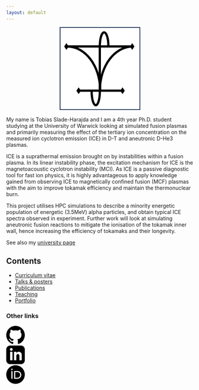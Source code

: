 ```yaml
---
layout: default
---
```


<p align="center">
  <img src='./assets/img/logo.png'>
</p>

My name is Tobias Slade-Harajda and I am a 4th year Ph.D. student studying at the University of Warwick looking at simulated fusion plasmas and primarily measuring the effect of the tertiary ion concentration on the measured ion cyclotron emission (ICE) in D-T and aneutronic D-He3 plasmas.

ICE is a suprathermal emission brought on by instabilities within a fusion plasma. In its linear instability phase, the excitation mechanism for ICE is the magnetoacoustic cyclotron instability (MCI). As ICE is a passive diagnostic tool for fast ion physics, it is highly advantageous to apply knowledge gained from observing ICE to magnetically confined fusion (MCF) plasmas with the aim to improve tokamak efficiency and maintain the thermonuclear burn.

This project utilises HPC simulations to describe a minority energetic population of energetic (3.5MeV) alpha particles, and obtain typical ICE spectra observed in experiment. Further work will look at simulating aneutronic fusion reactions to mitigate the ionisation of the tokamak inner wall, hence increasing the efficiency of tokamaks and their longevity.

See also my [university page](https://warwick.ac.uk/fac/sci/physics/research/cfsa/people/slade-harajda/)

## Contents

* [Curriculum vitae](./cv.html)
* [Talks & posters](./talks.html)
* [Publications](./publications.html)
* [Teaching](./teaching.html)
* [Portfolio](./portfolio.html)

<!-- * <a href="http://tobiassh0.github.io/_pages/cv.html">CV</a>
* <a href="http://tobiassh0.github.io/_pages/cv.html">Talk</a>
* <a href="http://tobiassh0.github.io/_pages/publications.html">Publications</a>
* <a href="http://tobiassh0.github.io/_pages/Teaching.html">Teaching</a>
* <a href="http://tobiassh0.github.io/_pages/portfolio.html">Port</a>
 -->

### Other links

<div class="column">
  <div class="row">
    <a href="https://github.com/tobiassh0"><img src="./assets/social-icons/github.png" alt="GitHub" style="width:50px;height:50px;"></a>
  </div>
  <div class="row">
    <a href="https://www.linkedin.com/in/tobias-slade-harajda-50a496192/"><img src="./assets/social-icons/linkedin.png" alt="LinkedIn" style="width:50px;height:50px;"></a>
  </div>
  <div class="row">
    <a href="https://orcid.org/0000-0002-4993-0757"><img src="./assets/social-icons/orcid.png" alt="ORCID" style="width:50px;height:50px;"></a>
  </div>
</div>


